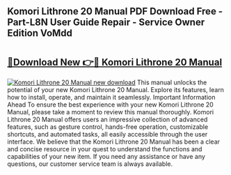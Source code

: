 ## Komori Lithrone 20 Manual PDF Download Free - Part-L8N User Guide Repair - Service Owner Edition VoMdd

# <h2><a href="http://bc53520.oget.top/?id=Komori+Lithrone+20+Manual">🔗Download New 👉🔴 Komori Lithrone 20 Manual</a></h2>

[![Komori Lithrone 20 Manual new download](https://i.imgur.com/5g1atiW.png)](http://bc53520.oget.top/?id=Komori+Lithrone+20+Manual)
This manual unlocks the potential of your new Komori Lithrone 20 Manual. Explore its features, learn how to install, operate, and maintain it seamlessly. Important Information Ahead To ensure the best experience with your new Komori Lithrone 20 Manual, please take a moment to review this manual thoroughly. Komori Lithrone 20 Manual offers users an impressive collection of advanced features, such as gesture control, hands-free operation, customizable shortcuts, and automated tasks, all easily accessible through the user interface. We believe that the Komori Lithrone 20 Manual has been a clear and concise resource in your quest to understand the functions and capabilities of your new item. If you need any assistance or have any questions, our customer service team is always available.
